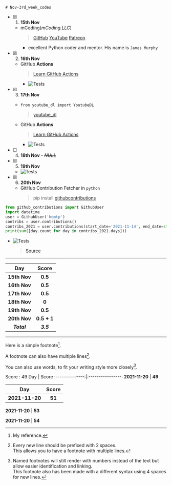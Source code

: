 
	# Nov-3rd_week_codes

- [x] 1. **15th Nov**

  - mCoding(_mCoding.LLC_)
    > [GitHub](https://github.com/mCodingLLC) [YouTube](youtube.com/c/mCodingWithJamesMurphy) [Patreon](https://www.patreon.com/mCoding)
    - excellent Python coder and mentor. His name is `James Murphy`

- [x] 2. **16th Nov**

  - GitHub __Actions__
    > [Learn GitHub Actions](https://docs.github.com/en/actions/learn-github-actions)
    - ![Tests](https://github.com/hdmtp-s-basement/Nov-3rd_week_codes/actions/workflows/github_action.yml/badge.svg)

- [x] 3. **17th Nov**

  - `from youtube_dl import YoutubeDL`
    > [youtube_dl](https://pypi.org/project/youtube_dl/)

  - GitHub __Actions__
    > [Learn GitHub Actions](https://docs.github.com/en/actions/learn-github-actions)
    - ![Tests](https://github.com/hdmtp-s-basement/Nov-3rd_week_codes/actions/workflows/python-script.yml/badge.svg)

- [ ] 4. **18th Nov** - ~~_NULL_~~
- [x] 5. **19th Nov**

  -  ![Tests](https://github.com/hdmtp-s-basement/Nov-3rd_week_codes/actions/workflows/main.yml/badge.svg)

- [x] 6. **20th Nov**

  -  GitHub Contribution Fetcher in `python`
      > pip install [githubcontributions](https://github.com/bcongdon/github_contributions)
      
``` python
from github_contributions import GithubUser
import datetime
user = GithubUser('hdmtp')
contribs = user.contributions()
contribs_2021 = user.contributions(start_date='2021-11-14', end_date=str(datetime.date.today()))
print(sum([day.count for day in contribs_2021.days]))
```
 

   - ![Tests](https://github.com/hdmtp-s-basement/Nov-3rd_week_codes/actions/workflows/score.yml/badge.svg)
     > [Source](https://canovasjm.netlify.app/2020/11/29/github-actions-run-a-python-script-on-schedule-and-commit-changes/) 


<hr>
<div align="center">

Day      | Score
:--------------:|:----------------:
**15th Nov** | **0.5**
**16th Nov** | **0.5**
**17th Nov** | **0.5**
**18th Nov** | **0**
**19th Nov** | **0.5**
**20th Nov** | **0.5 + 1**
***Total***     | ***3.5***
     
</div>
<hr>
<!--Below part needs to be edited-->

Here is a simple footnote[^1].

A footnote can also have multiple lines[^2].  

You can also use words, to fit your writing style more closely[^note].

[^1]: My reference.
[^2]: Every new line should be prefixed with 2 spaces.  
  This allows you to have a footnote with multiple lines.
[^note]:
    Named footnotes will still render with numbers instead of the text but allow easier identification and linking.  
    This footnote also has been made with a different syntax using 4 spaces for new lines.

Score : 49
Day      | Score
:--------------:|:----------------:
**2021-11-20** | **49**
     
Day      | Score
:--------------:|:----------------:
**2021-11-20** | **51**
     
**2021-11-20** | **53**

**2021-11-20** | **54**
     